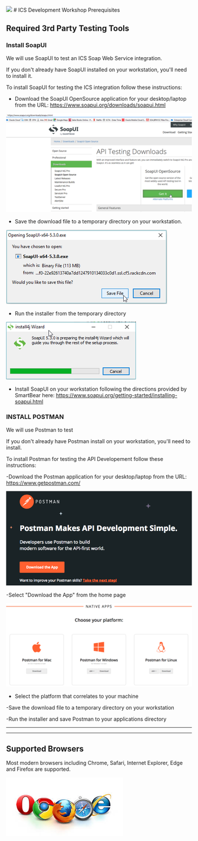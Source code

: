 <img class="float-right" src="https://oracle.github.io/learning-library/workshops/common-content/images/touch-the-cloud/ttc-logo.png" width="200">
# ICS Development Workshop Prerequisites

## Required 3rd Party Testing Tools

### Install SoapUI

We will use SoapUI to test an ICS Soap Web Service integration.

If you don't already have SoapUI installed on your workstation, you'll need to install it.

To install SoapUI for testing the ICS integration follow these instructions:

- Download the SoapUI OpenSource application for your desktop/laptop from the URL: <https://www.soapui.org/downloads/soapui.html>

![](images/studentguide/image001.png)

- Save the download file to a temporary directory on your workstation.

![](images/studentguide/image002.png)

- Run the installer from the temporary directory

![](images/studentguide/image003.png)

- Install SoapUI on your workstation following the directions provided by SmartBear here: <https://www.soapui.org/getting-started/installing-soapui.html> 

### INSTALL POSTMAN

We will use Postman to test 

If you don't already have Postman install on your workstation, you'll need to install.

To install Postman for testing the API Developement follow these instructions:

-Download the Postman application for your desktop/laptop from the URL:
<https://www.getpostman.com/>

![](images/studentguide/postmanImage01.png)

-Select "Download the App" from the home page

![](images/studentguide/postmanImage02.png)

-  Select the platform that correlates to your machine

-Save the download file to a temporary directory on your workstation

-Run the installer and save Postman to your applications directory


---

---

## Supported Browsers

Most modern browsers including Chrome, Safari, Internet Explorer, Edge and Firefox are supported.

![](images/browsers.jpeg)
